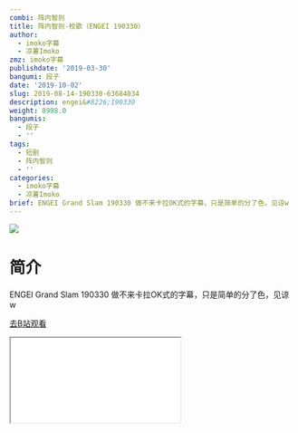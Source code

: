 ```yaml
---
combi: 阵内智则
title: 阵内智则-校歌（ENGEI 190330）
author:
  - imoko字幕
  - 凉薯Imoko
zmz: imoko字幕
publishdate: '2019-03-30'
bangumi: 段子
date: '2019-10-02'
slug: 2019-08-14-190330-63684034
description: engei&#8226;190330
weight: 8998.0
bangumis:
  - 段子
  - ''
tags:
  - 短剧
  - 阵内智则
  - ''
categories:
  - imoko字幕
  - 凉薯Imoko
brief: ENGEI Grand Slam 190330 做不来卡拉OK式的字幕，只是简单的分了色，见谅w
---
```

![](https://raw.githubusercontent.com/tcgriffith/owaraisite/master/static/tmpimg/8c3e077fdcfc1c079b5fb00c84fe5fd2671135f5.jpg.480.jpg)
# 简介  
ENGEI Grand Slam 190330
做不来卡拉OK式的字幕，只是简单的分了色，见谅w  

[去B站观看](https://www.bilibili.com/video/av63684034/)
<div class ="resp-container"><iframe class="testiframe" src="//player.bilibili.com/player.html?aid=63684034"", scrolling="no", allowfullscreen="true" > </iframe></div> 
